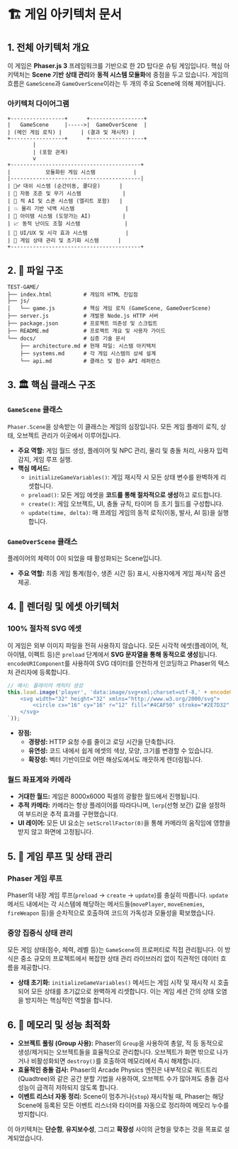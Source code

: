 # 🏗️ 게임 아키텍처 문서

## 1. 전체 아키텍처 개요

이 게임은 **Phaser.js 3** 프레임워크를 기반으로 한 2D 탑다운 슈팅 게임입니다. 핵심 아키텍처는 **Scene 기반 상태 관리**와 **동적 시스템 모듈화**에 중점을 두고 있습니다. 게임의 흐름은 `GameScene`과 `GameOverScene`이라는 두 개의 주요 Scene에 의해 제어됩니다.

### 아키텍처 다이어그램

```
+-----------------+      +-----------------+
|   GameScene     |----->|  GameOverScene  |
| (메인 게임 로직) |      | (결과 및 재시작) |
+-----------------+      +-----------------+
        |
        | (포함 관계)
        v
+-----------------------------------------+
|           모듈화된 게임 시스템            |
|-----------------------------------------|
| 🏃‍♂️ 대쉬 시스템 (순간이동, 쿨다운)      |
| 🎯 자동 조준 및 무기 시스템             |
| 👹 적 AI 및 스폰 시스템 (엘리트 포함)   |
| 💥 물리 기반 넉백 시스템                |
| 🔮 아이템 시스템 (도망가는 AI)          |
| 📈 동적 난이도 조절 시스템              |
| 🎨 UI/UX 및 시각 효과 시스템            |
| 🔄 게임 상태 관리 및 초기화 시스템      |
+-----------------------------------------+
```

## 2. 📁 파일 구조

```
TEST-GAME/
├── index.html          # 게임의 HTML 진입점
├── js/
│   └── game.js         # 핵심 게임 로직 (GameScene, GameOverScene)
├── server.js           # 개발용 Node.js HTTP 서버
├── package.json        # 프로젝트 의존성 및 스크립트
├── README.md           # 프로젝트 개요 및 사용자 가이드
└── docs/               # 심층 기술 문서
    ├── architecture.md # 현재 파일: 시스템 아키텍처
    ├── systems.md      # 각 게임 시스템의 상세 설계
    └── api.md          # 클래스 및 함수 API 레퍼런스
```

## 3. 🏛️ 핵심 클래스 구조

### `GameScene` 클래스
`Phaser.Scene`을 상속받는 이 클래스는 게임의 심장입니다. 모든 게임 플레이 로직, 상태, 오브젝트 관리가 이곳에서 이루어집니다.

- **주요 역할:** 게임 월드 생성, 플레이어 및 NPC 관리, 물리 및 충돌 처리, 사용자 입력 감지, 게임 루프 실행.
- **핵심 메서드:**
    - `initializeGameVariables()`: 게임 재시작 시 모든 상태 변수를 완벽하게 리셋합니다.
    - `preload()`: 모든 게임 에셋을 **코드를 통해 절차적으로 생성**하고 로드합니다.
    - `create()`: 게임 오브젝트, UI, 충돌 규칙, 타이머 등 초기 월드를 구성합니다.
    - `update(time, delta)`: 매 프레임 게임의 동적 로직(이동, 발사, AI 등)을 실행합니다.

### `GameOverScene` 클래스
플레이어의 체력이 0이 되었을 때 활성화되는 Scene입니다.

- **주요 역할:** 최종 게임 통계(점수, 생존 시간 등) 표시, 사용자에게 게임 재시작 옵션 제공.

## 4. 🎨 렌더링 및 에셋 아키텍처

### 100% 절차적 SVG 에셋
이 게임은 외부 이미지 파일을 전혀 사용하지 않습니다. 모든 시각적 에셋(플레이어, 적, 아이템, 이펙트 등)은 `preload` 단계에서 **SVG 문자열을 통해 동적으로 생성**됩니다. `encodeURIComponent`를 사용하여 SVG 데이터를 안전하게 인코딩하고 Phaser의 텍스처 관리자에 등록합니다.

```javascript
// 예시: 플레이어 캐릭터 생성
this.load.image('player', 'data:image/svg+xml;charset=utf-8,' + encodeURIComponent(`
    <svg width="32" height="32" xmlns="http://www.w3.org/2000/svg">
        <circle cx="16" cy="16" r="12" fill="#4CAF50" stroke="#2E7D32" stroke-width="2"/>
    </svg>
`));
```

- **장점:**
    - **경량성:** HTTP 요청 수를 줄이고 로딩 시간을 단축합니다.
    - **유연성:** 코드 내에서 쉽게 에셋의 색상, 모양, 크기를 변경할 수 있습니다.
    - **확장성:** 벡터 기반이므로 어떤 해상도에서도 깨끗하게 렌더링됩니다.

### 월드 좌표계와 카메라
- **거대한 월드:** 게임은 8000x6000 픽셀의 광활한 월드에서 진행됩니다.
- **추적 카메라:** 카메라는 항상 플레이어를 따라다니며, `lerp`(선형 보간) 값을 설정하여 부드러운 추적 효과를 구현했습니다.
- **UI 레이어:** 모든 UI 요소는 `setScrollFactor(0)`을 통해 카메라의 움직임에 영향을 받지 않고 화면에 고정됩니다.

## 5. 🔄 게임 루프 및 상태 관리

### Phaser 게임 루프
Phaser의 내장 게임 루프(`preload` -> `create` -> `update`)를 충실히 따릅니다. `update` 메서드 내에서는 각 시스템에 해당하는 메서드들(`movePlayer`, `moveEnemies`, `fireWeapon` 등)을 순차적으로 호출하여 코드의 가독성과 모듈성을 확보했습니다.

### 중앙 집중식 상태 관리
모든 게임 상태(점수, 체력, 레벨 등)는 `GameScene`의 프로퍼티로 직접 관리됩니다. 이 방식은 중소 규모의 프로젝트에서 복잡한 상태 관리 라이브러리 없이 직관적인 데이터 흐름을 제공합니다.

- **상태 초기화:** `initializeGameVariables()` 메서드는 게임 시작 및 재시작 시 호출되어 모든 상태를 초기값으로 완벽하게 리셋합니다. 이는 게임 세션 간의 상태 오염을 방지하는 핵심적인 역할을 합니다.

## 6. 🧠 메모리 및 성능 최적화

- **오브젝트 풀링 (Group 사용):** Phaser의 `Group`을 사용하여 총알, 적 등 동적으로 생성/제거되는 오브젝트들을 효율적으로 관리합니다. 오브젝트가 화면 밖으로 나가거나 비활성화되면 `destroy()`를 호출하여 메모리에서 즉시 해제합니다.
- **효율적인 충돌 검사:** Phaser의 Arcade Physics 엔진은 내부적으로 쿼드트리(Quadtree)와 같은 공간 분할 기법을 사용하여, 오브젝트 수가 많아져도 충돌 검사 성능이 급격히 저하되지 않도록 합니다.
- **이벤트 리스너 자동 정리:** Scene이 멈추거나(`stop`) 재시작될 때, Phaser는 해당 Scene에 등록된 모든 이벤트 리스너와 타이머를 자동으로 정리하여 메모리 누수를 방지합니다.

이 아키텍처는 **단순함**, **유지보수성**, 그리고 **확장성** 사이의 균형을 맞추는 것을 목표로 설계되었습니다.

